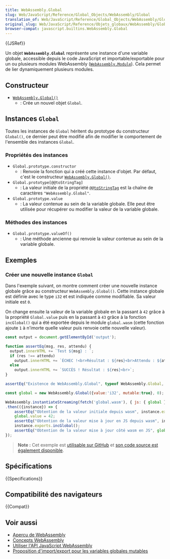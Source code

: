 ```yaml
---
title: WebAssembly.Global
slug: Web/JavaScript/Reference/Global_Objects/WebAssembly/Global
translation_of: Web/JavaScript/Reference/Global_Objects/WebAssembly/Global
original_slug: Web/JavaScript/Reference/Objets_globaux/WebAssembly/Global
browser-compat: javascript.builtins.WebAssembly.Global
---
```

{{JSRef}}

Un objet **`WebAssembly.Global`** représente une instance d'une variable globale, accessible depuis le code JavaScript et importable/exportable pour un ou plusieurs modules WebAssembly ([`WebAssembly.Module`](/fr/docs/Web/JavaScript/Reference/Global_Objects/WebAssembly/Module)). Cela permet de lier dynamiquement plusieurs modules.

## Constructeur

- [`WebAssembly.Global()`](/fr/docs/Web/JavaScript/Reference/Global_Objects/WebAssembly/Global/Global)
  - : Crée un nouvel objet `Global`.

## Instances `Global`

Toutes les instances de `Global` héritent du prototype du constructeur `Global()`, ce dernier peut être modifié afin de modifier le comportement de l'ensemble des instances `Global`.

### Propriétés des instances

- `Global.prototype.constructor`
  - : Renvoie la fonction qui a créé cette instance d'objet. Par défaut, c'est le constructeur [`WebAssembly.Global()`](/fr/docs/Web/JavaScript/Reference/Global_Objects/WebAssembly/Global/Global).
- `Global.prototype[@@toStringTag]`
  - : La valeur initiale de la propriété [`@@toStringTag`](/fr/docs/Web/JavaScript/Reference/Global_Objects/Symbol/toStringTag) est la chaîne de caractères `"WebAssembly.Global"`.
- `Global.prototype.value`
  - : La valeur contenue au sein de la variable globale. Elle peut être utilisée pour récupérer ou modifier la valeur de la variable globale.

### Méthodes des instances

- `Global.prototype.valueOf()`
  - : Une méthode ancienne qui renvoie la valeur contenue au sein de la variable globale.

## Exemples

### Créer une nouvelle instance `Global`

Dans l'exemple suivant, on montre comment créer une nouvelle instance globale grâce au constructeur `WebAssembly.Global()`. Cette instance globale est définie avec le type `i32` et est indiquée comme modifiable. Sa valeur initiale est `0`.

On change ensuite la valeur de la variable globale en la passant à `42` grâce à la propriété `Global.value` puis en la passant à `43` grâce à la fonction `incGlobal()` qui a été exportée depuis le module `global.wasm` (cette fonction ajoute `1` à n'imorte quelle valeur puis renvoie cette nouvelle valeur).

```js
const output = document.getElementById('output');

function assertEq(msg, res, attendu) {
  output.innerHTML += `Test ${msg} : `;
  if (res !== attendu)
    output.innerHTML += `ÉCHEC !<br>Résultat : ${res}<br>Attendu : ${attendu}<br>`;
  else
    output.innerHTML += `SUCCÈS ! Résultat : ${res}<br>`;
}

assertEq("Existence de WebAssembly.Global", typeof WebAssembly.Global, "function");

const global = new WebAssembly.Global({value:'i32', mutable:true}, 0);

WebAssembly.instantiateStreaming(fetch('global.wasm'), { js: { global } })
.then(({instance}) => {
    assertEq("Obtention de la valeur initiale depuis wasm", instance.exports.getGlobal(), 0);
    global.value = 42;
    assertEq("Obtention de la valeur mise à jour en JS depuis wasm", instance.exports.getGlobal(), 42);
    instance.exports.incGlobal();
    assertEq("Obtention de la valeur mise à jour côté wasm en JS", global.value, 43);
});
```

> **Note :** Cet exemple est [utilisable sur GitHub](https://mdn.github.io/webassembly-examples/js-api-examples/global.html) et [son code source est également disponible](https://github.com/mdn/webassembly-examples/blob/master/js-api-examples/global.html).

## Spécifications

{{Specifications}}

## Compatibilité des navigateurs

{{Compat}}

## Voir aussi

- [Aperçu de WebAssembly](/fr/docs/WebAssembly)
- [Concepts WebAssembly](/fr/docs/WebAssembly/Concepts)
- [Utiliser l'API JavaScript WebAssembly](/fr/docs/WebAssembly/Using_the_JavaScript_API)
- [Proposition d'import/export pour les variables globales mutables](https://github.com/WebAssembly/mutable-global/blob/master/proposals/mutable-global/Overview.md)
